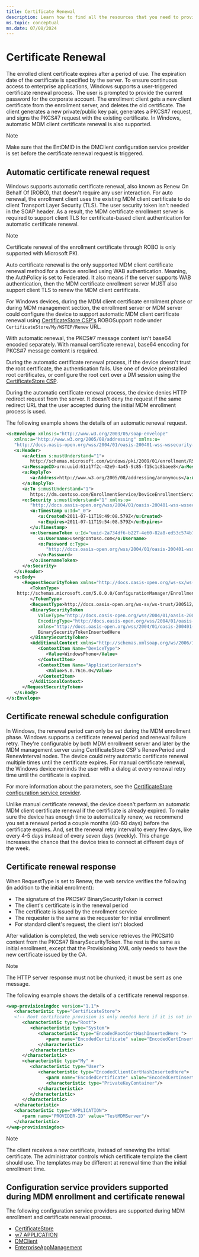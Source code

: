 ```yaml
---
title: Certificate Renewal
description: Learn how to find all the resources that you need to provide continuous access to client certificates.
ms.topic: conceptual
ms.date: 07/08/2024
---
```


# Certificate Renewal

The enrolled client certificate expires after a period of use. The expiration date of the certificate is specified by the server. To ensure continuous access to enterprise applications, Windows supports a user-triggered certificate renewal process. The user is prompted to provide the current password for the corporate account. The enrollment client gets a new client certificate from the enrollment server, and deletes the old certificate. The client generates a new private/public key pair, generates a PKCS#7 request, and signs the PKCS#7 request with the existing certificate. In Windows, automatic MDM client certificate renewal is also supported.

> [!NOTE]
> Make sure that the EntDMID in the DMClient configuration service provider is set before the certificate renewal request is triggered.

## Automatic certificate renewal request

Windows supports automatic certificate renewal, also known as Renew On Behalf Of (ROBO), that doesn't require any user interaction. For auto renewal, the enrollment client uses the existing MDM client certificate to do client Transport Layer Security (TLS). The user security token isn't needed in the SOAP header. As a result, the MDM certificate enrollment server is required to support client TLS for certificate-based client authentication for automatic certificate renewal.

> [!NOTE]
> Certificate renewal of the enrollment certificate through ROBO is only supported with Microsoft PKI.

Auto certificate renewal is the only supported MDM client certificate renewal method for a device enrolled using WAB authentication. Meaning, the AuthPolicy is set to Federated. It also means if the server supports WAB authentication, then the MDM certificate enrollment server MUST also support client TLS to renew the MDM client certificate.

For Windows devices, during the MDM client certificate enrollment phase or during MDM management section, the enrollment server or MDM server could configure the device to support automatic MDM client certificate renewal using [CertificateStore CSP's](mdm/certificatestore-csp.md) ROBOSupport node under `CertificateStore/My/WSTEP/Renew` URL.

With automatic renewal, the PKCS#7 message content isn't base64 encoded separately. With manual certificate renewal, base64 encoding for PKCS#7 message content is required.

During the automatic certificate renewal process, if the device doesn't trust the root certificate, the authentication fails. Use one of device preinstalled root certificates, or configure the root cert over a DM session using the [CertificateStore CSP](mdm/certificatestore-csp.md).

During the automatic certificate renewal process, the device denies HTTP redirect request from the server. It doesn't deny the request if the same redirect URL that the user accepted during the initial MDM enrollment process is used.

The following example shows the details of an automatic renewal request.

```xml
<s:Envelope xmlns:s="http://www.w3.org/2003/05/soap-envelope"
   xmlns:a="http://www.w3.org/2005/08/addressing" xmlns:u=
   "http://docs.oasis-open.org/wss/2004/01/oasis-200401-wss-wssecurity-utility-1.0.xsd">
   <s:Header>
      <a:Action s:mustUnderstand="1">
         http://schemas.microsoft.com/windows/pki/2009/01/enrollment/RST/wstep</a:Action>
      <a:MessageID>urn:uuid:61a17f2c-42e9-4a45-9c85-f15c1c8baee8</a:MessageID>
      <a:ReplyTo>
         <a:Address>http://www.w3.org/2005/08/addressing/anonymous</a:Address>
      </a:ReplyTo>
      <a:To s:mustUnderstand="1">
         https://dm.contoso.com/EnrollmentService/DeviceEnrollmentService.svc</a:To>
      <o:Security s:mustUnderstand="1" xmlns:o=
         "http://docs.oasis-open.org/wss/2004/01/oasis-200401-wss-wssecurity-secext-1.0.xsd">
         <u:Timestamp u:Id="_0">
            <u:Created>2011-07-11T19:49:08.579Z</u:Created>
            <u:Expires>2011-07-11T19:54:08.579Z</u:Expires>
         </u:Timestamp>
         <o:UsernameToken u:Id="uuid-2a734df6-b227-4e60-82a8-ed53c574b718-5">
            <o:Username>user@contoso.com</o:Username>
            <o:Password o:Type=
               "http://docs.oasis-open.org/wss/2004/01/oasis-200401-wss-username-token-profile-1.0#PasswordText">
            </o:Password>
         </o:UsernameToken>
      </o:Security>
   </s:Header>
   <s:Body>
      <RequestSecurityToken xmlns="http://docs.oasis-open.org/ws-sx/ws-trust/200512">
         <TokenType>
    http://schemas.microsoft.com/5.0.0.0/ConfigurationManager/Enrollment/DeviceEnrollmentToken
         </TokenType>
         <RequestType>http://docs.oasis-open.org/ws-sx/ws-trust/200512/Renew</RequestType>
         <BinarySecurityToken
            ValueType="http://docs.oasis-open.org/wss/2004/01/oasis-200401-wss-wssecurity-secext-1.0.xsd#PKCS7"
            EncodingType="http://docs.oasis-open.org/wss/2004/01/oasis-200401-wss-wssecurity-secext-1.0.xsd#base64binary"
            xmlns="http://docs.oasis-open.org/wss/2004/01/oasis-200401-wss-wssecurity-secext-1.0.xsd">
            BinarySecurityTokenInsertedHere
         </BinarySecurityToken>
         <AdditionalContext xmlns="http://schemas.xmlsoap.org/ws/2006/12/authorization">
            <ContextItem Name="DeviceType">
               <Value>WindowsPhone</Value>
            </ContextItem>
            <ContextItem Name="ApplicationVersion">
               <Value>5.0.7616.0</Value>
            </ContextItem>
         </AdditionalContext>
      </RequestSecurityToken>
   </s:Body>
</s:Envelope>
```

## Certificate renewal schedule configuration

In Windows, the renewal period can only be set during the MDM enrollment phase. Windows supports a certificate renewal period and renewal failure retry. They're configurable by both MDM enrollment server and later by the MDM management server using CertificateStore CSP's RenewPeriod and RenewInterval nodes. The device could retry automatic certificate renewal multiple times until the certificate expires. For manual certificate renewal, the Windows device reminds the user with a dialog at every renewal retry time until the certificate is expired.

For more information about the parameters, see the [CertificateStore configuration service provider](mdm/certificatestore-csp.md).

Unlike manual certificate renewal, the device doesn't perform an automatic MDM client certificate renewal if the certificate is already expired. To make sure the device has enough time to automatically renew, we recommend you set a renewal period a couple months (40-60 days) before the certificate expires. And, set the renewal retry interval to every few days, like every 4-5 days instead of every seven days (weekly). This change increases the chance that the device tries to connect at different days of the week.

## Certificate renewal response

When RequestType is set to Renew, the web service verifies the following (in addition to the initial enrollment):

- The signature of the PKCS#7 BinarySecurityToken is correct
- The client's certificate is in the renewal period
- The certificate is issued by the enrollment service
- The requester is the same as the requester for initial enrollment
- For standard client's request, the client isn't blocked

After validation is completed, the web service retrieves the PKCS#10 content from the PKCS#7 BinarySecurityToken. The rest is the same as initial enrollment, except that the Provisioning XML only needs to have the new certificate issued by the CA.

> [!NOTE]
> The HTTP server response must not be chunked; it must be sent as one message.

The following example shows the details of a certificate renewal response.

```xml
<wap-provisioningdoc version="1.1">
   <characteristic type="CertificateStore">
   <!-- Root certificate provision is only needed here if it is not in the device already -->
      <characteristic type="Root">
         <characteristic type="System">
            <characteristic type="EncodedRootCertHashInsertedHere ">
               <parm name="EncodedCertificate" value="EncodedCertInsertedHere" />
            </characteristic>
         </characteristic>
      </characteristic>
      <characteristic type="My" >
         <characteristic type="User">
            <characteristic type="EncodedClientCertHashInsertedHere">
               <parm name="EncodedCertificate" value="EncodedCertInsertedHere" />
               <characteristic type="PrivateKeyContainer"/>
            </characteristic>
         </characteristic>
      </characteristic>
   </characteristic>
   <characteristic type="APPLICATION">
      <parm name="PROVIDER-ID" value="TestMDMServer"/>
   </characteristic>
</wap-provisioningdoc>
```

> [!NOTE]
> The client receives a new certificate, instead of renewing the initial certificate. The administrator controls which certificate template the client should use. The templates may be different at renewal time than the initial enrollment time.

## Configuration service providers supported during MDM enrollment and certificate renewal

The following configuration service providers are supported during MDM enrollment and certificate renewal process.

- [CertificateStore](mdm/certificatestore-csp.md)
- [w7 APPLICATION](mdm/w7-application-csp.md)
- [DMClient](mdm/dmclient-csp.md)
- [EnterpriseAppManagement](mdm/enterpriseappvmanagement-csp.md)

